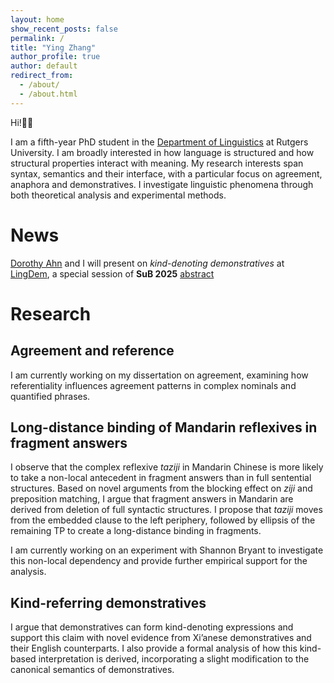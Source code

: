 ```yaml
---
layout: home
show_recent_posts: false
permalink: /
title: "Ying Zhang"
author_profile: true
author: default
redirect_from: 
  - /about/
  - /about.html
---
```

Hi!👋🏼

I am a fifth-year PhD student in the [Department of Linguistics](https://ling.rutgers.edu) at Rutgers University. I am broadly interested in how language is structured and how structural properties interact with meaning. My research interests span syntax, semantics and their interface, with a particular focus on agreement, anaphora and demonstratives. I investigate linguistic phenomena through both theoretical analysis and experimental methods. 

News
======
[Dorothy Ahn](https://dorothyahn.com) and I will present on *kind-denoting demonstratives* at [LingDem](https://vicom.info/sub30-lingdem/), a special session of **SuB 2025** [abstract](/files/2025-SuB30-Zhang-Ahn.pdf)

Research
======

Agreement and reference 
------
I am currently working on my dissertation on agreement, examining how referentiality influences agreement patterns in complex nominals and quantified phrases.

Long-distance binding of Mandarin reflexives in fragment answers 
------
I observe that the complex reflexive *taziji* in Mandarin Chinese is more likely to take a non-local antecedent in fragment answers than in full sentential structures. Based on novel arguments from the blocking effect on *ziji* and preposition matching, I argue that fragment answers in Mandarin are derived from deletion of full syntactic structures. I propose that *taziji* moves from the embedded clause to the left periphery, followed by ellipsis of the remaining TP to create a long-distance binding in fragments.

I am currently working on an experiment with Shannon Bryant to investigate this non-local dependency and provide further empirical support for the analysis.
  
Kind-referring demonstratives 
------
I argue that demonstratives can form kind-denoting expressions and support this claim with novel evidence from Xi’anese demonstratives and their English counterparts. I also provide a formal analysis of how this kind-based interpretation is derived, incorporating a slight modification to the canonical semantics of demonstratives.
